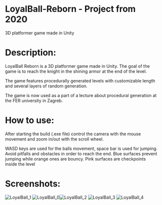# LoyalBall-Reborn - Project from 2020
3D platformer game made in Unity

# Description:
LoyalBall Reborn is a 3D platformer game made in Unity. The goal of the game is to reach the knight in the shining armor at the end of the level.

The game features procedurally generated levels with customizable length and several layers of random generation.

The game is now used as a part of a lecture about procedural generation at the FER university in Zagreb.

# How to use:
After starting the build (.exe file) control the camera with the mouse movement and zoom in/out with the scroll wheel.

WASD keys are used for the balls movement, space bar is used for jumping. Avoid pitfalls and obstacles in order to reach the end. Blue surfaces prevent jumping while orange ones are bouncy. Pink surfaces are checkpoints inside the level

# Screenshots:
![LoyalBall_1](https://user-images.githubusercontent.com/20684273/167603887-fb6c96ac-25a7-4b71-9653-ff8af613d5d9.png)
![LoyalBall_0](https://user-images.githubusercontent.com/20684273/167603881-9db886c2-697c-49dd-85e9-cb7fc6845c4c.png)![LoyalBall_2](https://user-images.githubusercontent.com/20684273/167603888-7bf740ac-3f6c-489a-9433-a1e33e234b7d.png)
![LoyalBall_3](https://user-images.githubusercontent.com/20684273/167603893-69a697da-b67c-4fbc-885b-43d9522b643b.png)
![LoyalBall_4](https://user-images.githubusercontent.com/20684273/167603896-ccf29f77-208f-4b65-ba1c-a9b8aaef17ea.jpg)

